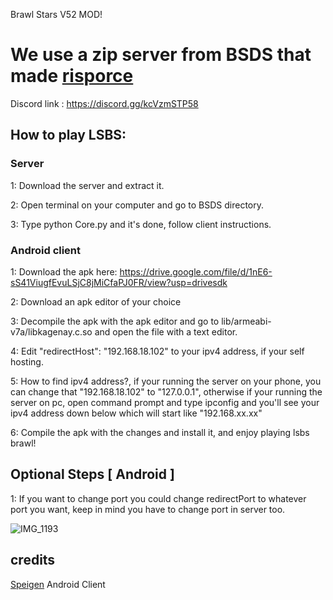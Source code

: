 Brawl Stars V52 MOD!

# We use a zip server from BSDS that made [risporce](https://github.com/risporce)

Discord link : https://discord.gg/kcVzmSTP58


## How to play LSBS: ##

### Server ###
1: Download the server and extract it.

2: Open terminal on your computer and go to BSDS directory.

3: Type python Core.py and it's done, follow client instructions.

### Android client ###
1: Download the apk here: https://drive.google.com/file/d/1nE6-sS41ViugfEvuLSjC8jMiCfaPJ0FR/view?usp=drivesdk

2: Download an apk editor of your choice

3: Decompile the apk with the apk editor and go to lib/armeabi-v7a/libkagenay.c.so and open the file with a text editor.

4: Edit "redirectHost": "192.168.18.102" to your ipv4 address, if your self hosting.

5: How to find ipv4 address?, if your running the server on your phone, you can change that "192.168.18.102" to "127.0.0.1", otherwise if your running the server on pc, open command prompt and type ipconfig and you'll see your ipv4 address down below which will start like "192.168.xx.xx"

6: Compile the apk with the changes and install it, and enjoy playing lsbs brawl!

## Optional Steps [ Android ] ##
1: If you want to change port you could change redirectPort to whatever port you want, keep in mind you have to change port in server too.

![IMG_1193](https://cdn.discordapp.com/attachments/1040608064681803827/1168624752668180612/Screenshot_2023-10-30-20-56-33-430_com.projectlsbs.v52.jpg?ex=6552719d&is=653ffc9d&hm=69e3aecd895d6998ddf973fec3f67b8c9e4be42421330aac0eb85b3e4fe13767&)

## credits ##
[Speigen](https://github.com/SpeigenGit) Android Client
